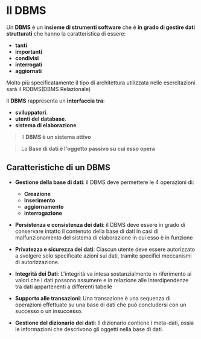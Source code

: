# Il DBMS

Un **DBMS** è un **insieme di strumenti software** che è **in grado di gestire dati strutturati** che hanno la caratteristica di essere:
- **tanti**
- **importanti**
- **condivisi**
- **interrogati**
- **aggiornati**

Molto più specificatamente il tipo di architettura utilizzata nelle esercitazioni sarà il RDBMS(DBMS Relazionale)

Il **DBMS** rappresenta un **interfaccia tra**:
- **sviluppatori**.
- **utenti del database**.
- **sistema di elaborazione**.

> Il **DBMS è un sistema attivo**

> La **Base di dati è l'oggetto passivo su cui esso opera**


## Caratteristiche di un DBMS

- **Gestione della base di dati**: il DBMS deve permettere le 4 operazioni di:
	- **Creazione**
	- **Inserimento**
	- **aggiornamento**
	- **interrogazione**

- **Persistenza e consistenza dei dati**: il DBMS deve essere in grado di conservare intatto il contenuto della base di dati in casi di malfunzionamento del sistema di elaborazione in cui esso è in funzione

- **Privatezza e sicurezza dei dati**: Ciascun utente deve essere autorizzato a svolgere solo specificate azioni sui dati, tramite specifici meccanismi di autorizzazione.

- **Integrità dei Dati**: L'integrità va intesa sostanzialmente in riferimento ai valori che i dati possono assumere e in relazione alle interdipendenze tra dati appartenenti a differenti tabelle

- **Supporto alle transazioni**: Una transazione è una sequenza di operazioni effettuate su una base di dati che può concludersi con un successo o un insuccesso.

- **Gestione del dizionario dei dati**: Il dizionario contiene i meta-dati, ossia le informazioni che descrivono gli oggetti nella base di dati.
<!--stackedit_data:
eyJoaXN0b3J5IjpbMTU0MzQ3NjgzMiwxNzUxODAxODU2LDIwMj
U5Mjc2NDAsLTIzMzg5MzY3Myw2Nzg2ODEwNTFdfQ==
-->
